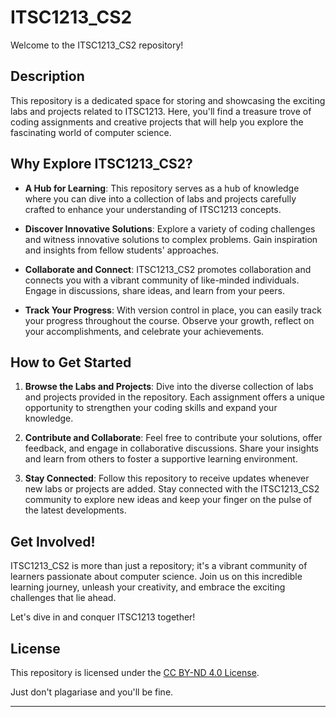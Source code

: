 # ITSC1213_CS2

Welcome to the ITSC1213_CS2 repository!

## Description

This repository is a dedicated space for storing and showcasing the exciting labs and projects related to ITSC1213. Here, you'll find a treasure trove of coding assignments and creative projects that will help you explore the fascinating world of computer science.

## Why Explore ITSC1213_CS2?

- **A Hub for Learning**: This repository serves as a hub of knowledge where you can dive into a collection of labs and projects carefully crafted to enhance your understanding of ITSC1213 concepts.

- **Discover Innovative Solutions**: Explore a variety of coding challenges and witness innovative solutions to complex problems. Gain inspiration and insights from fellow students' approaches.

- **Collaborate and Connect**: ITSC1213_CS2 promotes collaboration and connects you with a vibrant community of like-minded individuals. Engage in discussions, share ideas, and learn from your peers.

- **Track Your Progress**: With version control in place, you can easily track your progress throughout the course. Observe your growth, reflect on your accomplishments, and celebrate your achievements.

## How to Get Started

1. **Browse the Labs and Projects**: Dive into the diverse collection of labs and projects provided in the repository. Each assignment offers a unique opportunity to strengthen your coding skills and expand your knowledge.

2. **Contribute and Collaborate**: Feel free to contribute your solutions, offer feedback, and engage in collaborative discussions. Share your insights and learn from others to foster a supportive learning environment.

3. **Stay Connected**: Follow this repository to receive updates whenever new labs or projects are added. Stay connected with the ITSC1213_CS2 community to explore new ideas and keep your finger on the pulse of the latest developments.

## Get Involved!

ITSC1213_CS2 is more than just a repository; it's a vibrant community of learners passionate about computer science. Join us on this incredible learning journey, unleash your creativity, and embrace the exciting challenges that lie ahead.

Let's dive in and conquer ITSC1213 together!

## License

This repository is licensed under the [CC BY-ND 4.0 License](LICENSE.md).

Just don't plagariase and you'll be fine.

---